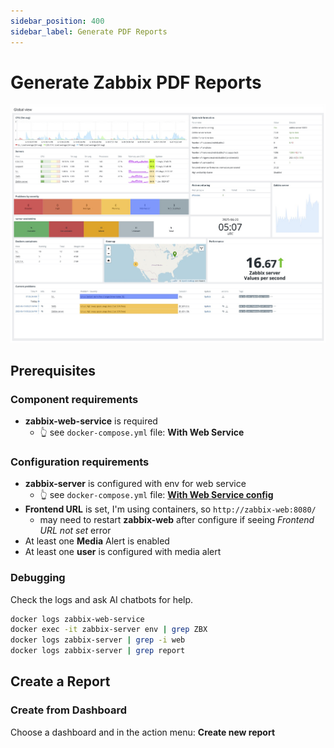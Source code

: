 ```yaml
---
sidebar_position: 400
sidebar_label: Generate PDF Reports
---
```


# Generate Zabbix PDF Reports

![](./assets/zabbix-report.jpg)

## Prerequisites

### Component requirements

- **zabbix-web-service** is required
  - 👆 see `docker-compose.yml` file: **With Web Service**

### Configuration requirements

- **zabbix-server** is configured with env for web service
  - 👆 see `docker-compose.yml` file: [**With Web Service config**](./install-dc.mdx#define-docker-compose)
- **Frontend URL** is set, I'm using containers, so `http://zabbix-web:8080/`
  - may need to restart **zabbix-web** after configure if seeing *Frontend URL not set* error
- At least one **Media** Alert is enabled
- At least one **user** is configured with media alert

### Debugging

Check the logs and ask AI chatbots for help.

```bash
docker logs zabbix-web-service
docker exec -it zabbix-server env | grep ZBX
docker logs zabbix-server | grep -i web
docker logs zabbix-server | grep report
```

## Create a Report

### Create from Dashboard

Choose a dashboard and in the action menu: **Create new report**
